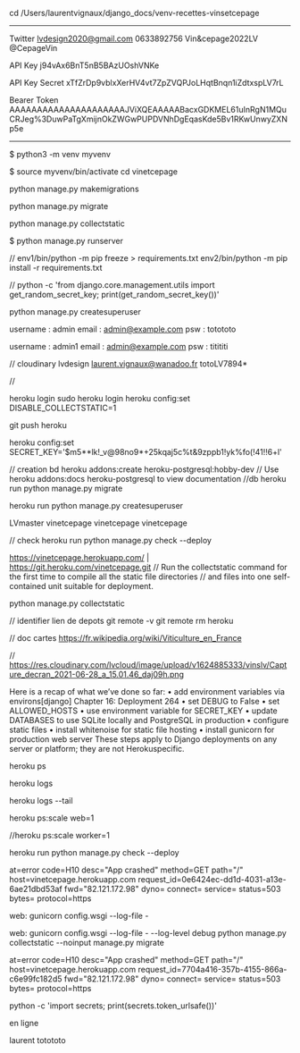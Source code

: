 cd /Users/laurentvignaux/django_docs/venv-recettes-vinsetcepage 

---------------------

Twitter
lvdesign2020@gmail.com
0633892756
Vin&cepage2022LV
@CepageVin

API Key
j94vAx6BnT5nB5BAzUOshVNKe

API Key Secret
xTfZrDp9vblxXerHV4vt7ZpZVQPJoLHqtBnqn1iZdtxspLV7rL

Bearer Token
AAAAAAAAAAAAAAAAAAAAAJViXQEAAAAABacxGDKMEL61uInRgN1MQuCRJeg%3DuwPaTgXmijnOkZWGwPUPDVNhDgEqasKde5Bv1RKwUnwyZXNp5e

---------------------


$ python3 -m venv myvenv


$ source myvenv/bin/activate
cd vinetcepage

python manage.py makemigrations

python manage.py migrate

python manage.py collectstatic

$ python manage.py runserver

//
env1/bin/python -m pip freeze > requirements.txt
env2/bin/python -m pip install -r requirements.txt

// 
python -c 'from django.core.management.utils import get_random_secret_key; print(get_random_secret_key())'



python manage.py createsuperuser

username : admin
email : admin@example.com
psw : totototo

username : admin1
email : admin@example.com
psw : titititi

// cloudinary
lvdesign
laurent.vignaux@wanadoo.fr
totoLV7894*

//

heroku login
sudo heroku login
heroku config:set DISABLE_COLLECTSTATIC=1

git push heroku

heroku config:set SECRET_KEY='$m5**lk!_v@98no9*+25kqaj5c%t&9zppb1!yk%fo(!41!!6+l'

// creation bd
heroku addons:create heroku-postgresql:hobby-dev
// Use heroku addons:docs heroku-postgresql to view documentation
//db
heroku run python manage.py migrate

heroku run python manage.py createsuperuser

LVmaster
vinetcepage
vinetcepage
vinetcepage

// check
heroku run python manage.py check --deploy

https://vinetcepage.herokuapp.com/ | https://git.heroku.com/vinetcepage.git
// Run the collectstatic command for the first time to compile all the static file directories 
// and files into one self-contained unit suitable for deployment.

python manage.py collectstatic

// identifier lien de depots
git remote -v
git remote rm heroku

// doc cartes
https://fr.wikipedia.org/wiki/Viticulture_en_France


//
https://res.cloudinary.com/lvcloud/image/upload/v1624885333/vinslv/Capture_decran_2021-06-28_a_15.01.46_daj09h.png



Here is a recap of what we’ve done so far:
• add environment variables via environs[django]
Chapter 16: Deployment 264
• set DEBUG to False
• set ALLOWED_HOSTS
• use environment variable for SECRET_KEY
• update DATABASES to use SQLite locally and PostgreSQL in production
• configure static files
• install whitenoise for static file hosting
• install gunicorn for production web server
These steps apply to Django deployments on any server or platform; they are not Herokuspecific.



heroku ps

heroku logs

heroku logs --tail

heroku ps:scale web=1

//heroku ps:scale worker=1

heroku run python manage.py check --deploy






at=error code=H10 desc="App crashed" method=GET path="/" host=vinetcepage.herokuapp.com request_id=0e6424ec-dd1d-4031-a13e-6ae21dbd53af fwd="82.121.172.98" dyno= connect= service= status=503 bytes= protocol=https


web: gunicorn config.wsgi --log-file -

web: gunicorn config.wsgi --log-file - --log-level debug
python manage.py collectstatic --noinput
manage.py migrate

at=error code=H10 desc="App crashed" method=GET path="/" host=vinetcepage.herokuapp.com request_id=7704a416-357b-4155-866a-c6e99fc182d5 fwd="82.121.172.98" dyno= connect= service= status=503 bytes= protocol=https



python -c 'import secrets; print(secrets.token_urlsafe())'




en ligne

laurent
totototo